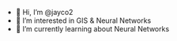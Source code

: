 - 👋 Hi, I’m @jayco2
- 👀 I’m interested in GIS & Neural Networks
- 🌱 I’m currently learning about Neural Networks


<!---
jayco2/jayco2 is a ✨ special ✨ repository because its `README.md` (this file) appears on your GitHub profile.
You can click the Preview link to take a look at your changes.
--->
